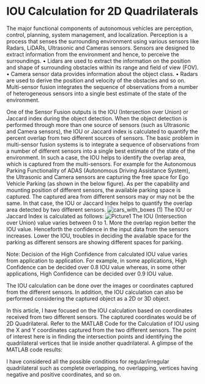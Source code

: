 # IOU Calculation for 2D Quadrilaterals
The major functional components of autonomous vehicles are perception, control,
planning, system management, and localization. Perception is a process that senses the
surrounding environment using various sensors like Radars, LiDARs, Ultrasonic and
Cameras sensors.
Sensors are designed to extract information from the environment and hence, to perceive the surroundings.
•         Lidars are used to extract the information on the position and shape of surrounding obstacles within its range and field of view (FOV).
•         Camera sensor data provides information about the object class.
•         Radars are used to derive the position and velocity of the obstacles and so on.
Multi-sensor fusion integrates the sequence of observations from a number of heterogeneous sensors into a single best estimate of the state of the environment.
 
One of the Sensor Fusion outputs is the IOU (Intersection over Union) or Jaccard index during the object detection. When the object detection is performed through more than one source of sensors (such as Ultrasonic and Camera sensors), the IOU or Jaccard index is calculated to quantify the percent overlap from two different sources of sensors.
The basic problem in multi-sensor fusion systems is to integrate a sequence of
observations from a number of different sensors into a single best estimate of the state
of the environment.
In such a case, the IOU helps to identify the overlap area, which is captured from the multi-sensors.
For example for the Autonomous Parking Functionality of ADAS (Autonomous Driving Assistance System), the Ultrasonic and Camera sensors are capturing the free space for Ego Vehicle Parking (as shown in the below figure). As per the capability and mounting position of different sensors, the available parking space is captured. The captured area from different sensors may or may not be the same. In that case, the IOU or Jaccard Index helps to quantify the overlap area detected by two different sensors. 
![cars_with_boxes (1)](https://user-images.githubusercontent.com/58618142/135723861-aaf32292-40c8-4d3c-9636-7531ec62e825.png)
The IOU or Jaccard Index is calculated as follows:
![Picture1](https://user-images.githubusercontent.com/58618142/135723967-3fde63b0-ae6b-4985-a753-926ba28e70c0.png)
The IOU (Intersection over Union) value varies between 0 to 1. More the overlap region better the IOU value.  Henceforth the confidence in the input data from the sensors increases. Lower the IOU, troubles in deciding the available space for the parking as different sensors are showing different spaces for parking.

Note: Decision of the High Confidence from calculated IOU value varies from application to application. For example, in some applications, High Confidence can be decided over 0.8 IOU value whereas, in some other applications, High Confidence can be decided over 0.9 IOU value.
 
The IOU calculation can be done over the images or coordinates captured from the different sensors.  In addition, the IOU calculation can also be performed considering the captured object as a 2D or 3D object.
 
In this article, I have focused on the IOU calculation based on coordinates received from two different sensors. The captured coordinates would be of 2D Quadrilateral.
Refer to the MATLAB Code for the Calculation of IOU using the X and Y coordinates captured from the two different sensors. The point of interest here is in finding the intersection points and identifying the quadrilateral vertices that lie inside another quadrilateral.
A glimpse of the MATLAB code results:

I have considered all the possible conditions for regular/irregular quadrilateral such as complete overlapping, no overlapping, vertices having negative and positive coordinates, and so on.
